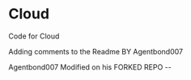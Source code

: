 # Cloud
Code for Cloud

Adding comments to the Readme BY Agentbond007

Agentbond007 Modified on his FORKED REPO --
